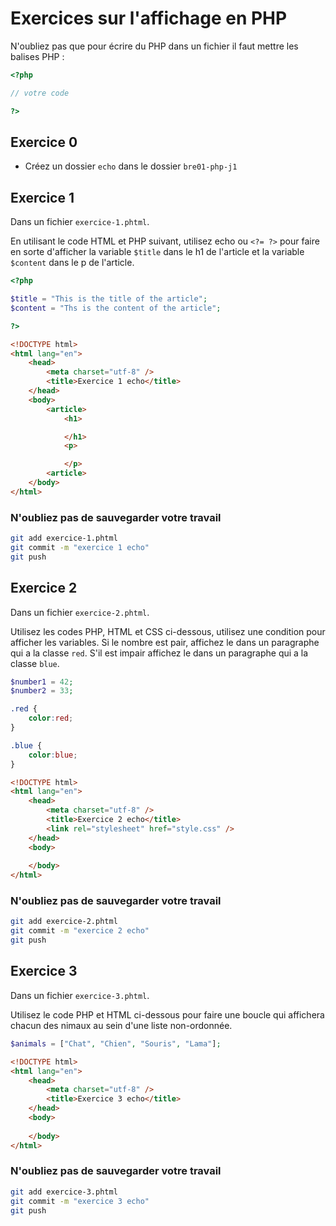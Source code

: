 # Exercices sur l'affichage en PHP

N'oubliez pas que pour écrire du PHP dans un fichier il faut mettre les balises PHP :

```php
<?php

// votre code

?>
```

## Exercice 0

- Créez un dossier `echo` dans le dossier `bre01-php-j1`


## Exercice 1

Dans un fichier `exercice-1.phtml`.

En utilisant le code HTML et PHP suivant, utilisez echo ou `<?= ?>` pour faire en sorte d'afficher la variable `$title` dans le h1 de l'article et la variable `$content` dans le p de l'article.

```php
<?php

$title = "This is the title of the article";
$content = "Ths is the content of the article";

?>
```

```html
<!DOCTYPE html>
<html lang="en">
	<head>
		<meta charset="utf-8" />
		<title>Exercice 1 echo</title>
	</head>
	<body>
		<article>
			<h1>

			</h1>
			<p>

			</p>
		<article>
	</body>
</html>
```


### N'oubliez pas de sauvegarder votre travail

```sh
git add exercice-1.phtml
git commit -m "exercice 1 echo"
git push
```


## Exercice 2

Dans un fichier `exercice-2.phtml`.

Utilisez les codes PHP, HTML et CSS ci-dessous, utilisez une condition pour afficher les variables. Si le nombre est pair, affichez le dans un paragraphe qui a la classe `red`. S'il est impair affichez le dans un paragraphe qui a la classe `blue`.

```php
$number1 = 42;
$number2 = 33;
```

```css
.red {
	color:red;
}

.blue {
	color:blue;
}
```

```html
<!DOCTYPE html>
<html lang="en">
	<head>
		<meta charset="utf-8" />
		<title>Exercice 2 echo</title>
		<link rel="stylesheet" href="style.css" />
	</head>
	<body>
		
	</body>
</html>
```

### N'oubliez pas de sauvegarder votre travail

```sh
git add exercice-2.phtml
git commit -m "exercice 2 echo"
git push
```


## Exercice 3

Dans un fichier `exercice-3.phtml`.

Utilisez le code PHP et HTML ci-dessous pour faire une boucle qui affichera chacun des nimaux au sein d'une liste non-ordonnée.

```php
$animals = ["Chat", "Chien", "Souris", "Lama"];
```

```html
<!DOCTYPE html>
<html lang="en">
	<head>
		<meta charset="utf-8" />
		<title>Exercice 3 echo</title>
	</head>
	<body>
		
	</body>
</html>
```


### N'oubliez pas de sauvegarder votre travail

```sh
git add exercice-3.phtml
git commit -m "exercice 3 echo"
git push
```

